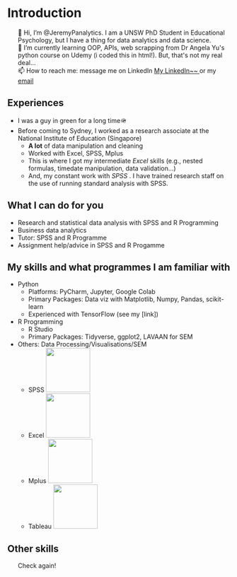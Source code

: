 <html>
  <body>
<h1> Introduction </h1>
<ul>
👋 Hi, I’m @JeremyPanalytics. I am a UNSW PhD Student in Educational Psychology, but I have a thing for data analytics and data science. <br>
🌱 I’m currently learning OOP, APIs, web scrapping from Dr Angela Yu's python course on Udemy (i coded this in html!). But, that's not my real deal... <br>
📫 How to reach me: message me on LinkedIn <a href="https://www.linkedin.com/in/jeremy-pan-jiadong"> My LinkedIn~~ </a> or my <a href=mailto:jpan.dataanalytics@gmail.com>email</a><br>
</ul>

<h2> Experiences </h2>
<ul>
  <li>I was a guy in green for a long time🪖</li>
  <li>Before coming to Sydney, I worked as a research associate at the National Institute of Education (Singapore)
    <ul>
      <li> <b>A lot</b> of data manipulation and cleaning </li>
      <li> Worked with Excel, SPSS, Mplus </li>
      <li> This is where I got my intermediate <i>Excel</i> skills (e.g., nested formulas, timedate manipulation, data validation...) </li>
      <li> And, my constant work with <i> SPSS </i>. I have trained research staff on the use of running standard analysis with SPSS. </li>
    </ul></li>
   </ul>

<h2> What I can do for you </h2>

- Research and statistical data analysis with SPSS and R Programming
- Business data analytics 
- Tutor: SPSS and R Programme 
- Assignment help/advice in SPSS and R Progamme

<h2>My skills and what programmes I am familiar with</h2>
<ul>
  <li> Python 
    <ul>
      <li>Platforms: PyCharm, Jupyter, Google Colab </li>
      <li>Primary Packages: Data viz with Matplotlib, Numpy, Pandas, scikit-learn</li>
      <li>Experienced with TensorFlow (see my [link])</li>
    </ul></li>
  <li> R Programming 
    <ul>
      <li>R Studio </li>
      <li>Primary Packages: Tidyverse, ggplot2, LAVAAN for SEM </li>
    </ul></li>
  <li> Others: Data Processing/Visualisations/SEM 
    <ul>
      <li> SPSS <img src="https://i0.wp.com/www.rensvandeschoot.com/wp-content/uploads/2019/01/spss-1-logo-png-transparent.png?resize=660%2C660&ssl=1" width="100" height="100"></li>
      <li> Excel <img src="[https://i0.wp.com/www.rensvandeschoot.com/wp-content/uploads/2019/01/spss-1-logo-png-transparent.png?resize=660%2C660&ssl=1](https://upload.wikimedia.org/wikipedia/commons/thumb/3/34/Microsoft_Office_Excel_%282019%E2%80%93present%29.svg/2203px-Microsoft_Office_Excel_%282019%E2%80%93present%29.svg.png)" width="100" height="100"></li>
      <li> Mplus <img src="[https://i0.wp.com/www.rensvandeschoot.com/wp-content/uploads/2019/01/spss-1-logo-png-transparent.png?resize=660%2C660&ssl=1](https://yt3.googleusercontent.com/ytc/AGIKgqNbLaAo1KERRUNK8TZdyAoiysMRhwhSu1uTJy_Z6g=s900-c-k-c0x00ffffff-no-rj)" width="100" height="100"></li>
      <li> Tableau <img src="[https://i0.wp.com/www.rensvandeschoot.com/wp-content/uploads/2019/01/spss-1-logo-png-transparent.png?resize=660%2C660&ssl=1](https://dev3lop.com/wp-content/uploads/2017/04/tableau-logo-tableau-software.jpg)" width="100" height="100"></li>
    </ul></li>
</ul>

<h2> Other skills </h2>
    <ul>
      Check again!
    </ul>
    

<!---
JeremyPanData/JeremyPanData is a ✨ special ✨ repository because its `README.md` (this file) appears on your GitHub profile.
You can click the Preview link to take a look at your changes.
--->
  </body>
</html>
